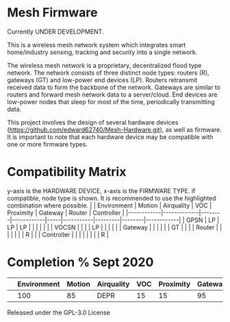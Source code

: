 # Mesh Firmware
Currently UNDER DEVELOPMENT.

This is a wireless mesh network system which integrates smart home/industry sensing, tracking and security into a single network.

The wireless mesh network is a proprietary, decentralized flood type network. The network consists of three distinct node types: routers (R), gateways (GT) and low-power end devices (LP).
Routers retransmit received data to form the backbone of the network.
Gateways are similar to routers and forward mesh network data to a server/cloud.
End devices are low-power nodes that sleep for most of the time, periodically transmitting data.

This project involves the design of several hardware devices (https://github.com/edward62740/Mesh-Hardware.git), as well as firmware. It is important to note that each hardware device may be compatible with one or more firmware types.


# Compatibility Matrix
y-axis is the HARDWARE DEVICE, x-axis is the FIRMWARE TYPE. if compatible, node type is shown.
It is recommended to use the highlighted combination where possible.
|            | Environment | Motion | Airquality | VOC | Proximity | Gateway | Router | Controller |
|------------|-------------|--------|------------|-----|-----------|---------|--------|------------|
| GPSN       |     LP      |   LP   |     LP     |     |           |         |        |            |
| VOCSN      |             |        |            |  LP |           |         |        |            |
| Gateway    |             |        |            |     |           |    GT   |        |            |
| Router     |             |        |            |     |           |         |    R   |            |
| Controller |             |        |            |     |           |         |        |     R      |

# Completion % Sept 2020
|            | Environment | Motion | Airquality | VOC | Proximity | Gateway | Router | Controller |
|------------|-------------|--------|------------|-----|-----------|---------|--------|------------|
|            |     100     |   85   |    DEPR    | 15  |    15     |   95    |   90   |     75     |


Released under the GPL-3.0 License